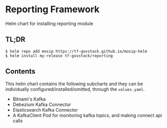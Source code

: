 # Reporting Framework

Helm chart for installing reporting module

## TL;DR

```console
$ helm repo add mosip https://tf-govstack.github.io/mosip-helm
$ helm install my-release tf-govstack/reporting
```

## Contents

This helm chart contains the following subcharts and they can be individually configured/installed/omitted, through the `values.yaml`.
- Bitnami's Kafka
- Debezium Kafka Connector
- Elasticsearch Kafka Connector
- A KafkaClient Pod for monitoring kafka topics, and making connect api calls


